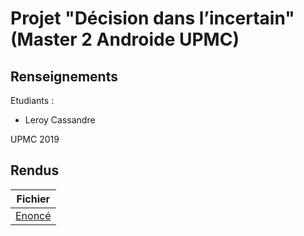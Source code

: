 # Projet "Décision dans l’incertain" (Master 2 Androide UPMC)


## Renseignements

Etudiants :

* Leroy 		Cassandre

UPMC 2019

## Rendus

Fichier  |
------------- | 
[Enoncé](https://github.com/LeroyProjects/Decision_dans_l_incertain/blob/master/SubjectProject_2018_2019.pdf) |




